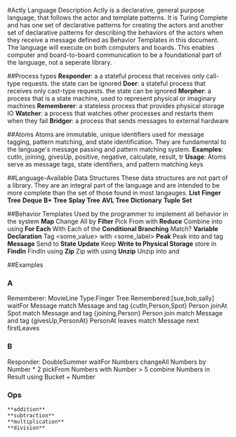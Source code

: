 #Actly Language Description
Actly is a declarative, general purpose language, that follows the actor and template patterns. It is Turing Complete and has one set of declarative patterns for creating the actors and another set of declarative patterns for describing the behaviors of the actors when they receive a message defined as Behavior Templates in this document. The language will execute on both computers and boards. This enables computer and board-to-board communication to be a foundational part of the language, not a seperate library.

##Process types
**Responder**: a a stateful process that receives only call-type requests. the state can be ignored
**Doer**: a stateful process that receives only cast-type requests. the state can be ignored
**Morpher**: a process that is a state machine, used to represent physical or imaginary machines
**Rememberer**: a stateless process that provides physical storage IO
**Watcher**: a process that watches other processes and restarts them when they fail
**Bridger**: a process that sends messages to external hardware

##Atoms
Atoms are immutable, unique identifiers used for message tagging, pattern matching, and state identification. They are fundamental to the language's message passing and pattern matching system.
**Examples**: cutIn, joining, givesUp, positive, negative, calculate, result, tr
**Usage**: Atoms serve as message tags, state identifiers, and pattern matching keys

##Language-Available Data Structures
These data structures are not part of a library. They are an integral part of the language and are intended to be more complete than the set of those found in most langauges.
**List**
**Finger Tree**
**Deque**
**B+ Tree**
**Splay Tree**
**AVL Tree**
**Dictionary**
**Tuple**
**Set**

##Behavior Templates
Used by the programmer to implement all behavior in the system
**Map** Change All <data structure> by <calculation>
**Filter** Pick From <data structure> with <calculation>
**Reduce** Combine <data structure> into <result> using <calculation>
**For Each** With Each of the <dictionary> <calculation>
**Conditional Branching** Match? <some value> <other value>
**Variable Declaration** Tag <some_value> with <some_label>
**Peak** Peak into <data structure> and tag<some tag or tags> 
**Message** Send <message> to <name>
**State Update** Keep <value>
**Write to Physical Storage** store <value> in <name>
**FindIn** FindIn <data structure> using <operation>
**Zip** Zip <data structure1> with <data structure2> using <operation>
**Unzip** Unzip <data structure> into <structure1> and <structure2>


##Examples

### A
Rememberer: MovieLine Type:Finger Tree Remembered:[sue,bob,sally]
    waitFor Message
        match Message and tag {cutIn,Person,Spot}
            Person joinAt Spot
        match Message and tag {joining,Person}
            Person join
        match Message and tag {givesUp,PersonAt}
            PersonAt leaves
        match Message next
            firstLeaves

### B
Responder: DoubleSummer
    waitFor Numbers
        changeAll Numbers by
            Number * 2
        pickFrom Numbers with
            Number > 5
        combine Numbers in Result using
    Bucket + Number

### Ops
    **addition**
    **subtraction**
    **multiplication**
    **division**
